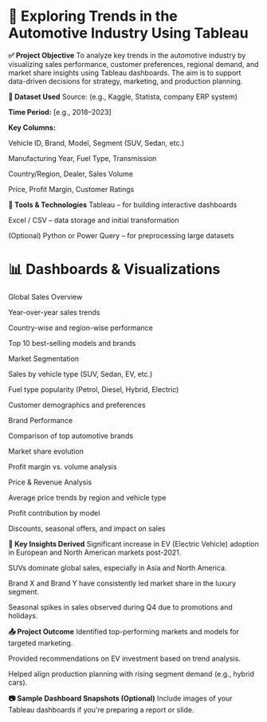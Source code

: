 # 🚗 Exploring Trends in the Automotive Industry Using Tableau
**✅ Project Objective**
To analyze key trends in the automotive industry by visualizing sales performance, customer preferences, regional demand, and market share insights using Tableau dashboards. The aim is to support data-driven decisions for strategy, marketing, and production planning.

**📁 Dataset Used**
Source: (e.g., Kaggle, Statista, company ERP system)

**Time Period:** [e.g., 2018–2023]

**Key Columns:**

Vehicle ID, Brand, Model, Segment (SUV, Sedan, etc.)

Manufacturing Year, Fuel Type, Transmission

Country/Region, Dealer, Sales Volume

Price, Profit Margin, Customer Ratings

**🧰 Tools & Technologies**
Tableau – for building interactive dashboards

Excel / CSV – data storage and initial transformation

(Optional) Python or Power Query – for preprocessing large datasets

# 📊 Dashboards & Visualizations
Global Sales Overview

Year-over-year sales trends

Country-wise and region-wise performance

Top 10 best-selling models and brands

Market Segmentation

Sales by vehicle type (SUV, Sedan, EV, etc.)

Fuel type popularity (Petrol, Diesel, Hybrid, Electric)

Customer demographics and preferences

Brand Performance

Comparison of top automotive brands

Market share evolution

Profit margin vs. volume analysis

Price & Revenue Analysis

Average price trends by region and vehicle type

Profit contribution by model

Discounts, seasonal offers, and impact on sales

**📌 Key Insights Derived**
Significant increase in EV (Electric Vehicle) adoption in European and North American markets post-2021.

SUVs dominate global sales, especially in Asia and North America.

Brand X and Brand Y have consistently led market share in the luxury segment.

Seasonal spikes in sales observed during Q4 due to promotions and holidays.

**📤 Project Outcome**
Identified top-performing markets and models for targeted marketing.

Provided recommendations on EV investment based on trend analysis.

Helped align production planning with rising segment demand (e.g., hybrid cars).

**📷 Sample Dashboard Snapshots (Optional)**
Include images of your Tableau dashboards if you're preparing a report or slide.

